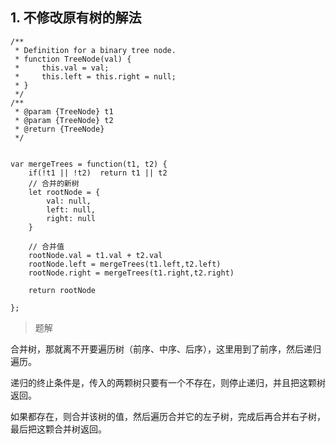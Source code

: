 ## 1. 不修改原有树的解法

```
/**
 * Definition for a binary tree node.
 * function TreeNode(val) {
 *     this.val = val;
 *     this.left = this.right = null;
 * }
 */
/**
 * @param {TreeNode} t1
 * @param {TreeNode} t2
 * @return {TreeNode}
 */


var mergeTrees = function(t1, t2) {
    if(!t1 || !t2)  return t1 || t2
    // 合并的新树
    let rootNode = {
        val: null,
        left: null,
        right: null
    }

    // 合并值
    rootNode.val = t1.val + t2.val
    rootNode.left = mergeTrees(t1.left,t2.left)
    rootNode.right = mergeTrees(t1.right,t2.right)

    return rootNode

};
```

> 题解

合并树，那就离不开要遍历树（前序、中序、后序），这里用到了前序，然后递归遍历。

递归的终止条件是，传入的两颗树只要有一个不存在，则停止递归，并且把这颗树返回。

如果都存在，则合并该树的值，然后遍历合并它的左子树，完成后再合并右子树，最后把这颗合并树返回。
